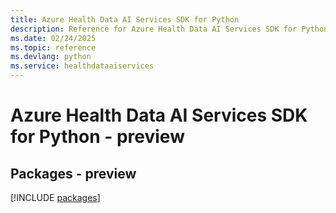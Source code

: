 ```yaml
---
title: Azure Health Data AI Services SDK for Python
description: Reference for Azure Health Data AI Services SDK for Python
ms.date: 02/24/2025
ms.topic: reference
ms.devlang: python
ms.service: healthdataaiservices
---
```

# Azure Health Data AI Services SDK for Python - preview
## Packages - preview
[!INCLUDE [packages](health-data-ai-services-index.md)]